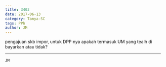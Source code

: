 ```yaml
---
title: 3403
date: 2017-06-13
category: Tanya-SC
tags: PPh
author: JM
---
```


pengajuan skb impor, untuk DPP nya apakah termasuk UM yang tealh di bayarkan atau tidak?

---



`JM`

